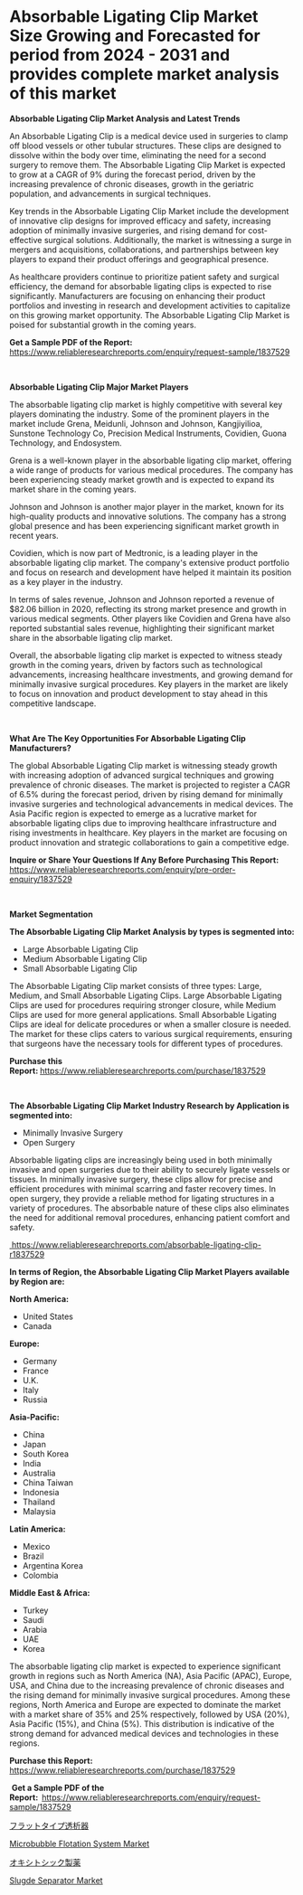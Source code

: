 <p><h1>Absorbable Ligating Clip Market Size Growing and Forecasted for period from 2024 - 2031 and provides complete market analysis of this market</h1></p><p><strong>Absorbable Ligating Clip Market Analysis and Latest Trends</strong></p>
<p><p>An Absorbable Ligating Clip is a medical device used in surgeries to clamp off blood vessels or other tubular structures. These clips are designed to dissolve within the body over time, eliminating the need for a second surgery to remove them. The Absorbable Ligating Clip Market is expected to grow at a CAGR of 9% during the forecast period, driven by the increasing prevalence of chronic diseases, growth in the geriatric population, and advancements in surgical techniques.</p><p>Key trends in the Absorbable Ligating Clip Market include the development of innovative clip designs for improved efficacy and safety, increasing adoption of minimally invasive surgeries, and rising demand for cost-effective surgical solutions. Additionally, the market is witnessing a surge in mergers and acquisitions, collaborations, and partnerships between key players to expand their product offerings and geographical presence.</p><p>As healthcare providers continue to prioritize patient safety and surgical efficiency, the demand for absorbable ligating clips is expected to rise significantly. Manufacturers are focusing on enhancing their product portfolios and investing in research and development activities to capitalize on this growing market opportunity. The Absorbable Ligating Clip Market is poised for substantial growth in the coming years.</p></p>
<p><strong>Get a Sample PDF of the Report:&nbsp;</strong> <a href="https://www.reliableresearchreports.com/enquiry/request-sample/1837529">https://www.reliableresearchreports.com/enquiry/request-sample/1837529</a></p>
<p>&nbsp;</p>
<p><strong>Absorbable Ligating Clip Major Market Players</strong></p>
<p><p>The absorbable ligating clip market is highly competitive with several key players dominating the industry. Some of the prominent players in the market include Grena, Meidunli, Johnson and Johnson, Kangjiyilioa, Sunstone Technology Co, Precision Medical Instruments, Covidien, Guona Technology, and Endosystem.</p><p>Grena is a well-known player in the absorbable ligating clip market, offering a wide range of products for various medical procedures. The company has been experiencing steady market growth and is expected to expand its market share in the coming years.</p><p>Johnson and Johnson is another major player in the market, known for its high-quality products and innovative solutions. The company has a strong global presence and has been experiencing significant market growth in recent years.</p><p>Covidien, which is now part of Medtronic, is a leading player in the absorbable ligating clip market. The company's extensive product portfolio and focus on research and development have helped it maintain its position as a key player in the industry.</p><p>In terms of sales revenue, Johnson and Johnson reported a revenue of $82.06 billion in 2020, reflecting its strong market presence and growth in various medical segments. Other players like Covidien and Grena have also reported substantial sales revenue, highlighting their significant market share in the absorbable ligating clip market.</p><p>Overall, the absorbable ligating clip market is expected to witness steady growth in the coming years, driven by factors such as technological advancements, increasing healthcare investments, and growing demand for minimally invasive surgical procedures. Key players in the market are likely to focus on innovation and product development to stay ahead in this competitive landscape.</p></p>
<p>&nbsp;</p>
<p><strong>What Are The Key Opportunities For Absorbable Ligating Clip Manufacturers?</strong></p>
<p><p>The global Absorbable Ligating Clip market is witnessing steady growth with increasing adoption of advanced surgical techniques and growing prevalence of chronic diseases. The market is projected to register a CAGR of 6.5% during the forecast period, driven by rising demand for minimally invasive surgeries and technological advancements in medical devices. The Asia Pacific region is expected to emerge as a lucrative market for absorbable ligating clips due to improving healthcare infrastructure and rising investments in healthcare. Key players in the market are focusing on product innovation and strategic collaborations to gain a competitive edge.</p></p>
<p><strong>Inquire or Share Your Questions If Any Before Purchasing This Report:</strong> <a href="https://www.reliableresearchreports.com/enquiry/pre-order-enquiry/1837529">https://www.reliableresearchreports.com/enquiry/pre-order-enquiry/1837529</a></p>
<p>&nbsp;</p>
<p><strong>Market Segmentation</strong></p>
<p><strong>The Absorbable Ligating Clip Market Analysis by types is segmented into:</strong></p>
<p><ul><li>Large Absorbable Ligating Clip</li><li>Medium Absorbable Ligating Clip</li><li>Small Absorbable Ligating Clip</li></ul></p>
<p><p>The Absorbable Ligating Clip market consists of three types: Large, Medium, and Small Absorbable Ligating Clips. Large Absorbable Ligating Clips are used for procedures requiring stronger closure, while Medium Clips are used for more general applications. Small Absorbable Ligating Clips are ideal for delicate procedures or when a smaller closure is needed. The market for these clips caters to various surgical requirements, ensuring that surgeons have the necessary tools for different types of procedures.</p></p>
<p><strong>Purchase this Report:&nbsp;</strong><a href="https://www.reliableresearchreports.com/purchase/1837529">https://www.reliableresearchreports.com/purchase/1837529</a></p>
<p>&nbsp;</p>
<p><strong>The Absorbable Ligating Clip Market Industry Research by Application is segmented into:</strong></p>
<p><ul><li>Minimally Invasive Surgery</li><li>Open Surgery</li></ul></p>
<p><p>Absorbable ligating clips are increasingly being used in both minimally invasive and open surgeries due to their ability to securely ligate vessels or tissues. In minimally invasive surgery, these clips allow for precise and efficient procedures with minimal scarring and faster recovery times. In open surgery, they provide a reliable method for ligating structures in a variety of procedures. The absorbable nature of these clips also eliminates the need for additional removal procedures, enhancing patient comfort and safety.</p></p>
<p><a href="https://www.reliableresearchreports.com/absorbable-ligating-clip-r1837529">&nbsp;https://www.reliableresearchreports.com/absorbable-ligating-clip-r1837529</a></p>
<p><strong>In terms of Region, the Absorbable Ligating Clip Market Players available by Region are:</strong></p>
<p>
    <p> <strong> North America: </strong>
        <ul>
            <li>United States</li>
            <li>Canada</li>
        </ul>
        </p> 
    <p> <strong> Europe: </strong>
        <ul>
            <li>Germany</li>
            <li>France</li>
            <li>U.K.</li>
            <li>Italy</li>
            <li>Russia</li>
        </ul>
        </p> 
    <p> <strong> Asia-Pacific: </strong>
        <ul>
            <li>China</li>
            <li>Japan</li>
            <li>South Korea</li>
            <li>India</li>
            <li>Australia</li>
            <li>China Taiwan</li>
            <li>Indonesia</li>
            <li>Thailand</li>
            <li>Malaysia</li>
        </ul>
        </p> 
    <p> <strong> Latin America: </strong>
        <ul>
            <li>Mexico</li>
            <li>Brazil</li>
            <li>Argentina Korea</li>
            <li>Colombia</li>
        </ul>
        </p> 
    <p> <strong> Middle East & Africa: </strong>
        <ul>
            <li>Turkey</li>
            <li>Saudi</li>
            <li>Arabia</li>
            <li>UAE</li>
            <li>Korea</li>
        </ul>
    </p>
    </p>
<p><p>The absorbable ligating clip market is expected to experience significant growth in regions such as North America (NA), Asia Pacific (APAC), Europe, USA, and China due to the increasing prevalence of chronic diseases and the rising demand for minimally invasive surgical procedures. Among these regions, North America and Europe are expected to dominate the market with a market share of 35% and 25% respectively, followed by USA (20%), Asia Pacific (15%), and China (5%). This distribution is indicative of the strong demand for advanced medical devices and technologies in these regions.</p></p>
<p><strong>Purchase this Report: </strong><a href="https://www.reliableresearchreports.com/purchase/1837529">https://www.reliableresearchreports.com/purchase/1837529</a></p>
<p>&nbsp;<strong>Get a Sample PDF of the Report:&nbsp;&nbsp;</strong><a href="https://www.reliableresearchreports.com/enquiry/request-sample/1837529">https://www.reliableresearchreports.com/enquiry/request-sample/1837529</a></p>
<p><strong></strong></p>
<p><p><a href="https://github.com/BoydYundt1/Market-Research-Report-List-2/blob/main/3377587169714.md">フラットタイプ透析器</a></p><p><a href="https://github.com/julyju69/Market-Research-Report-List-4/blob/main/microbubble-flotation-system-market.md">Microbubble Flotation System Market</a></p><p><a href="https://github.com/dathomson6534/Market-Research-Report-List-2/blob/main/2243600169713.md">オキシトシック製薬</a></p><p><a href="https://github.com/gdfhhhj/Market-Research-Report-List-5/blob/main/slugde-separator-market.md">Slugde Separator Market</a></p></p>